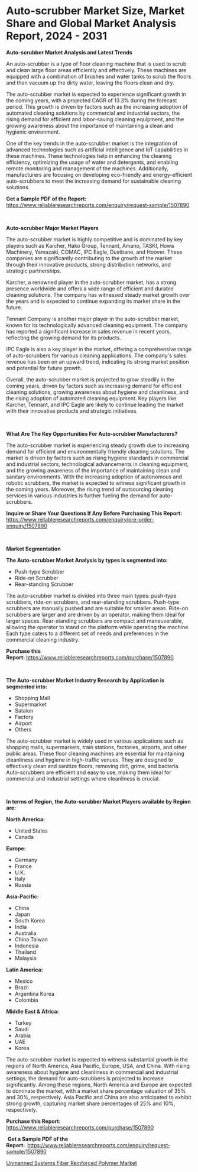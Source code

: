 <p><h1>Auto-scrubber Market Size, Market Share and Global Market Analysis Report, 2024 - 2031</h1></p><p><strong>Auto-scrubber Market Analysis and Latest Trends</strong></p>
<p><p>An auto-scrubber is a type of floor cleaning machine that is used to scrub and clean large floor areas efficiently and effectively. These machines are equipped with a combination of brushes and water tanks to scrub the floors and then vacuum up the dirty water, leaving the floors clean and dry.</p><p>The auto-scrubber market is expected to experience significant growth in the coming years, with a projected CAGR of 13.3% during the forecast period. This growth is driven by factors such as the increasing adoption of automated cleaning solutions by commercial and industrial sectors, the rising demand for efficient and labor-saving cleaning equipment, and the growing awareness about the importance of maintaining a clean and hygienic environment.</p><p>One of the key trends in the auto-scrubber market is the integration of advanced technologies such as artificial intelligence and IoT capabilities in these machines. These technologies help in enhancing the cleaning efficiency, optimizing the usage of water and detergents, and enabling remote monitoring and management of the machines. Additionally, manufacturers are focusing on developing eco-friendly and energy-efficient auto-scrubbers to meet the increasing demand for sustainable cleaning solutions.</p></p>
<p><strong>Get a Sample PDF of the Report:&nbsp;</strong> <a href="https://www.reliableresearchreports.com/enquiry/request-sample/1507890">https://www.reliableresearchreports.com/enquiry/request-sample/1507890</a></p>
<p>&nbsp;</p>
<p><strong>Auto-scrubber Major Market Players</strong></p>
<p><p>The auto-scrubber market is highly competitive and is dominated by key players such as Karcher, Hako Group, Tennant, Amano, TASKI, Howa Machinery, Yamazaki, COMAC, IPC Eagle, Dustbane, and Hoover. These companies are significantly contributing to the growth of the market through their innovative products, strong distribution networks, and strategic partnerships.</p><p>Karcher, a renowned player in the auto-scrubber market, has a strong presence worldwide and offers a wide range of efficient and durable cleaning solutions. The company has witnessed steady market growth over the years and is expected to continue expanding its market share in the future.</p><p>Tennant Company is another major player in the auto-scrubber market, known for its technologically advanced cleaning equipment. The company has reported a significant increase in sales revenue in recent years, reflecting the growing demand for its products.</p><p>IPC Eagle is also a key player in the market, offering a comprehensive range of auto-scrubbers for various cleaning applications. The company's sales revenue has been on an upward trend, indicating its strong market position and potential for future growth.</p><p>Overall, the auto-scrubber market is projected to grow steadily in the coming years, driven by factors such as increasing demand for efficient cleaning solutions, growing awareness about hygiene and cleanliness, and the rising adoption of automated cleaning equipment. Key players like Karcher, Tennant, and IPC Eagle are likely to continue leading the market with their innovative products and strategic initiatives.</p></p>
<p>&nbsp;</p>
<p><strong>What Are The Key Opportunities For Auto-scrubber Manufacturers?</strong></p>
<p><p>The auto-scrubber market is experiencing steady growth due to increasing demand for efficient and environmentally friendly cleaning solutions. The market is driven by factors such as rising hygiene standards in commercial and industrial sectors, technological advancements in cleaning equipment, and the growing awareness of the importance of maintaining clean and sanitary environments. With the increasing adoption of autonomous and robotic scrubbers, the market is expected to witness significant growth in the coming years. Moreover, the rising trend of outsourcing cleaning services in various industries is further fueling the demand for auto-scrubbers.</p></p>
<p><strong>Inquire or Share Your Questions If Any Before Purchasing This Report:</strong> <a href="https://www.reliableresearchreports.com/enquiry/pre-order-enquiry/1507890">https://www.reliableresearchreports.com/enquiry/pre-order-enquiry/1507890</a></p>
<p>&nbsp;</p>
<p><strong>Market Segmentation</strong></p>
<p><strong>The Auto-scrubber Market Analysis by types is segmented into:</strong></p>
<p><ul><li>Push-type Scrubber</li><li>Ride-on Scrubber</li><li>Rear-standing Scrubber</li></ul></p>
<p><p>The auto-scrubber market is divided into three main types: push-type scrubbers, ride-on scrubbers, and rear-standing scrubbers. Push-type scrubbers are manually pushed and are suitable for smaller areas. Ride-on scrubbers are larger and are driven by an operator, making them ideal for larger spaces. Rear-standing scrubbers are compact and maneuverable, allowing the operator to stand on the platform while operating the machine. Each type caters to a different set of needs and preferences in the commercial cleaning industry.</p></p>
<p><strong>Purchase this Report:&nbsp;</strong><a href="https://www.reliableresearchreports.com/purchase/1507890">https://www.reliableresearchreports.com/purchase/1507890</a></p>
<p>&nbsp;</p>
<p><strong>The Auto-scrubber Market Industry Research by Application is segmented into:</strong></p>
<p><ul><li>Shopping Mall</li><li>Supermarket</li><li>Sataion</li><li>Factory</li><li>Airport</li><li>Others</li></ul></p>
<p><p>The auto-scrubber market is widely used in various applications such as shopping malls, supermarkets, train stations, factories, airports, and other public areas. These floor cleaning machines are essential for maintaining cleanliness and hygiene in high-traffic venues. They are designed to effectively clean and sanitize floors, removing dirt, grime, and bacteria. Auto-scrubbers are efficient and easy to use, making them ideal for commercial and industrial settings where cleanliness is crucial.</p></p>
<p>&nbsp;</p>
<p><strong>In terms of Region, the Auto-scrubber Market Players available by Region are:</strong></p>
<p>
    <p> <strong> North America: </strong>
        <ul>
            <li>United States</li>
            <li>Canada</li>
        </ul>
        </p> 
    <p> <strong> Europe: </strong>
        <ul>
            <li>Germany</li>
            <li>France</li>
            <li>U.K.</li>
            <li>Italy</li>
            <li>Russia</li>
        </ul>
        </p> 
    <p> <strong> Asia-Pacific: </strong>
        <ul>
            <li>China</li>
            <li>Japan</li>
            <li>South Korea</li>
            <li>India</li>
            <li>Australia</li>
            <li>China Taiwan</li>
            <li>Indonesia</li>
            <li>Thailand</li>
            <li>Malaysia</li>
        </ul>
        </p> 
    <p> <strong> Latin America: </strong>
        <ul>
            <li>Mexico</li>
            <li>Brazil</li>
            <li>Argentina Korea</li>
            <li>Colombia</li>
        </ul>
        </p> 
    <p> <strong> Middle East & Africa: </strong>
        <ul>
            <li>Turkey</li>
            <li>Saudi</li>
            <li>Arabia</li>
            <li>UAE</li>
            <li>Korea</li>
        </ul>
    </p>
    </p>
<p><p>The auto-scrubber market is expected to witness substantial growth in the regions of North America, Asia Pacific, Europe, USA, and China. With rising awareness about hygiene and cleanliness in commercial and industrial settings, the demand for auto-scrubbers is projected to increase significantly. Among these regions, North America and Europe are expected to dominate the market, with a market share percentage valuation of 35% and 30%, respectively. Asia Pacific and China are also anticipated to exhibit strong growth, capturing market share percentages of 25% and 10%, respectively.</p></p>
<p><strong>Purchase this Report: </strong><a href="https://www.reliableresearchreports.com/purchase/1507890">https://www.reliableresearchreports.com/purchase/1507890</a></p>
<p>&nbsp;<strong>Get a Sample PDF of the Report:&nbsp;&nbsp;</strong><a href="https://www.reliableresearchreports.com/enquiry/request-sample/1507890">https://www.reliableresearchreports.com/enquiry/request-sample/1507890</a></p>
<p><strong></strong></p>
<p><p><a href="https://github.com/ChiragRp1/Market-Research-Report-List-3/blob/main/unmanned-systems-fiber-reinforced-polymer-market.md">Unmanned Systems Fiber Reinforced Polymer Market</a></p></p>